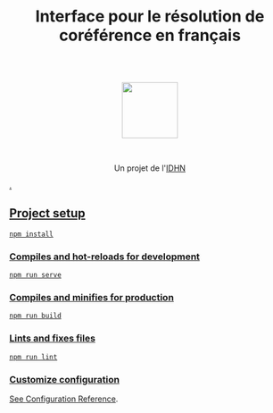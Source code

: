 <h1 align="center">Interface pour le résolution de coréférence en français</h1>

<br/><br/>
<p align="center">
  <img width="100" src="https://www.u-cergy.fr/_contents/ametys-internal%253Asites/www/ametys-internal%253Acontents/idhn-article/_metadata/illustration/image/CY%2520idhn_coul.jpg?objectId=defaultWebContent%3A%2F%2F54fe2c19-878f-4878-a875-449073922249">
</p>
<br/>
<p align="center">Un projet de l'<a href="https://www.u-cergy.fr/fr/laboratoires/idhn.html" target="_blank">IDHN</p>.

  
## Project setup

```
npm install
```

### Compiles and hot-reloads for development

```
npm run serve
```

### Compiles and minifies for production

```
npm run build
```

### Lints and fixes files

```
npm run lint
```

### Customize configuration

See [Configuration Reference](https://cli.vuejs.org/config/).
